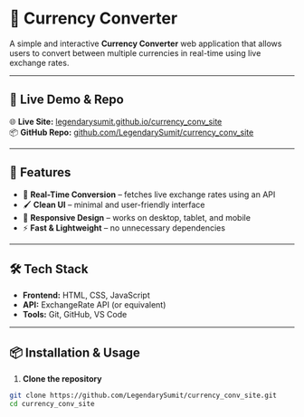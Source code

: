 # 💱 Currency Converter  

A simple and interactive **Currency Converter** web application that allows users to convert between multiple currencies in real-time using live exchange rates.  

---

## 🔗 Live Demo & Repo  
🌐 **Live Site:** [legendarysumit.github.io/currency_conv_site](https://legendarysumit.github.io/currency_conv_site/)  
📦 **GitHub Repo:** [github.com/LegendarySumit/currency_conv_site](https://github.com/LegendarySumit/currency_conv_site)

---

## 🚀 Features  
- 🔄 **Real-Time Conversion** – fetches live exchange rates using an API  
- 🖌️ **Clean UI** – minimal and user-friendly interface  
- 📱 **Responsive Design** – works on desktop, tablet, and mobile  
- ⚡ **Fast & Lightweight** – no unnecessary dependencies  

---

## 🛠️ Tech Stack  
- **Frontend:** HTML, CSS, JavaScript  
- **API:** ExchangeRate API (or equivalent)  
- **Tools:** Git, GitHub, VS Code  

---

## 📦 Installation & Usage  

1. **Clone the repository**
```bash
git clone https://github.com/LegendarySumit/currency_conv_site.git
cd currency_conv_site

